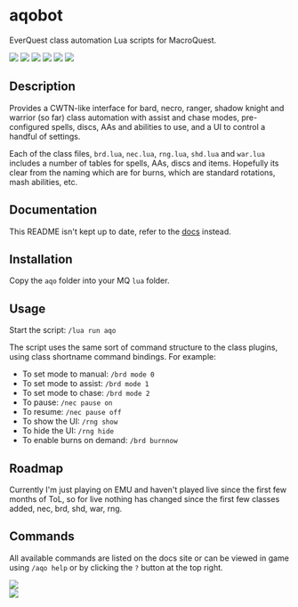# aqobot

EverQuest class automation Lua scripts for MacroQuest.

![](./images/general.png) ![](./images/skills.png)
![](./images/burn.png) ![](./images/heal.png)
![](./images/pull.png) ![](./images/debug.png)

## Description
Provides a CWTN-like interface for bard, necro, ranger, shadow knight and warrior (so far) class automation with assist and chase modes, pre-configured spells, discs, AAs and abilities to use, and a UI to control a handful of settings.

Each of the class files, `brd.lua`, `nec.lua`, `rng.lua`, `shd.lua` and `war.lua` includes a number of tables for spells, AAs, discs and items. Hopefully its clear from the naming which are for burns, which are standard rotations, mash abilities, etc.

## Documentation
This README isn't kept up to date, refer to the [docs](https://aquietone.github.io/docs/aqobot) instead.

## Installation
Copy the `aqo` folder into your MQ `lua` folder.

## Usage
Start the script: `/lua run aqo`

The script uses the same sort of command structure to the class plugins, using class shortname command bindings. For example:
- To set mode to manual: `/brd mode 0`
- To set mode to assist: `/brd mode 1`
- To set mode to chase: `/brd mode 2`
- To pause: `/nec pause on`
- To resume: `/nec pause off`
- To show the UI: `/rng show`
- To hide the UI: `/rng hide`
- To enable burns on demand: `/brd burnnow`

## Roadmap
Currently I'm just playing on EMU and haven't played live since the first few months of ToL, so for live nothing has changed since the first few classes added, nec, brd, shd, war, rng.

## Commands
All available commands are listed on the docs site or can be viewed in game using `/aqo help` or by clicking the `?` button at the top right.

![](./images/helpcmd.png)  
![](./images/helpui.png)
